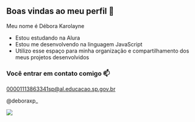 ## Boas vindas ao meu perfil 💙

Meu nome é Débora Karolayne

- Estou estudando na Alura
- Estou me desenvolvendo na linguagem JavaScript
- Utilizo esse espaço para minha organização e compartilhamento dos meus  projetos desenvolvidos

### Você entrar em contato comigo 📫

00001113863341sp@al.educacao.sp.gov.br

@deboraxp_

![](https://media.tenor.com/HoXg2JXLbisAAAAi/capple.gif)
